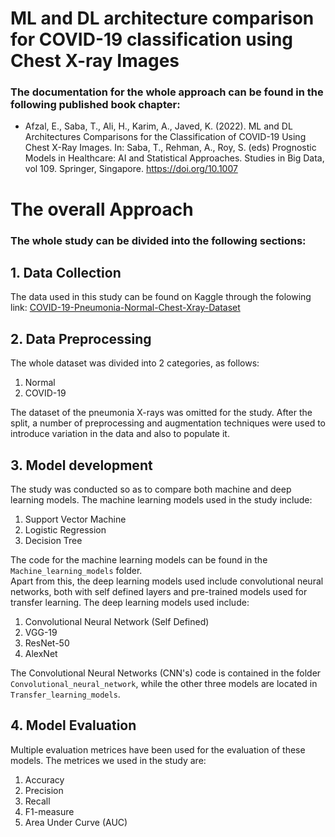 # ML and DL architecture comparison for COVID-19 classification using Chest X-ray Images
### The documentation for the whole approach can be found in the following published book chapter:
- Afzal, E., Saba, T., Ali, H., Karim, A., Javed, K. (2022). ML and DL Architectures Comparisons for the Classification of COVID-19 Using Chest X-Ray Images. In: Saba, T., Rehman, A., Roy, S. (eds) Prognostic Models in Healthcare: AI and Statistical Approaches. Studies in Big Data, vol 109. Springer, Singapore. https://doi.org/10.1007

# The overall Approach
### The whole study can be divided into the following sections:
## 1. Data Collection
The data used in this study can be found on Kaggle through the folowing link:
[COVID-19-Pneumonia-Normal-Chest-Xray-Dataset](https://www.kaggle.com/amanullahasraf/covid19-pneumonia-normal-chest-xray-pa-dataset)

## 2. Data Preprocessing
The whole dataset was divided into 2 categories, as follows:
1. Normal
2. COVID-19

The dataset of the pneumonia X-rays was omitted for the study. After the split, a number of preprocessing and augmentation techniques were used to introduce variation in the data and also to populate it.
## 3. Model development
The study was conducted so as to compare both machine and deep learning models. The machine learning models used in the study include:
1. Support Vector Machine
2. Logistic Regression
3. Decision Tree

The code for the machine learning models can be found in the `Machine_learning_models` folder.\
Apart from this, the deep learning models used include convolutional neural networks, both with self defined layers and pre-trained models used for transfer learning. The deep learning models used include:
1. Convolutional Neural Network (Self Defined)
2. VGG-19
3. ResNet-50
4. AlexNet

The Convolutional Neural Networks (CNN's) code is contained in the folder `Convolutional_neural_network`, while the other three models are located in `Transfer_learning_models`.

## 4. Model Evaluation
Multiple evaluation metrices have been used for the evaluation of these models. The metrices we used in the study are:
1. Accuracy
2. Precision
3. Recall
4. F1-measure
5. Area Under Curve (AUC)
